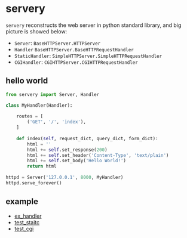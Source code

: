 ﻿# servery

`servery` reconstructs the web server in python standard library, and big picture is showed below:

- `Server`: `BaseHTTPServer.HTTPServer`
- `Handler` `BaseHTTPServer.BaseHTTPRequestHandler`
- `StaticHandler`: `SimpleHTTPServer.SimpleHTTPRequestHandler`
- `CGIHandler`: `CGIHTTPServer.CGIHTTPRequestHandler`

## hello world

```python
from servery import Server, Handler

class MyHandler(Handler):
    
    routes = [
        ('GET', '/', 'index'),
    ]
    
    def index(self, request_dict, query_dict, form_dict):
        html = ''
        html += self.set_response(200)
        html += self.set_header('Content-Type', 'text/plain')
        html += self.set_body('Hello World!')
        return html
        
httpd = Server('127.0.0.1', 8000, MyHandler)
httpd.serve_forever()
```

## example

- [ex_handler](https://github.com/For-Human/servery/tree/master/example/ex_handler)
- [test_staitc](https://github.com/For-Human/servery/tree/master/example/test_static)
- [test_cgi](https://github.com/For-Human/servery/tree/master/example/test_cgi)